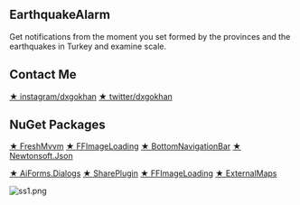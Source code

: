 ## EarthquakeAlarm
Get notifications from the moment you set formed by the provinces and the earthquakes in Turkey and examine scale.  
 
## Contact Me
[★ instagram/dxgokhan](https://www.instagram.com/dxgokhan/)     [★ twitter/dxgokhan](https://twitter.com/dxgokhan)

## NuGet Packages

[★ FreshMvvm](https://github.com/rid00z/FreshMvvm)   [★ FFImageLoading](https://github.com/luberda-molinet/FFImageLoading) [★ BottomNavigationBar](https://github.com/pocheshire/BottomNavigationBar)   [★ Newtonsoft.Json](https://github.com/JamesNK/Newtonsoft.Json) 

[★ AiForms.Dialogs](https://github.com/muak/AiForms.Dialogs)   [★ SharePlugin](https://github.com/jguertl/SharePlugin) [★ FFImageLoading](https://github.com/luberda-molinet/FFImageLoading)   [★ ExternalMaps](https://github.com/jamesmontemagno/LaunchMapsPlugin) 

![ss1.png](https://i.hizliresim.com/n7HT3W.gif) 
